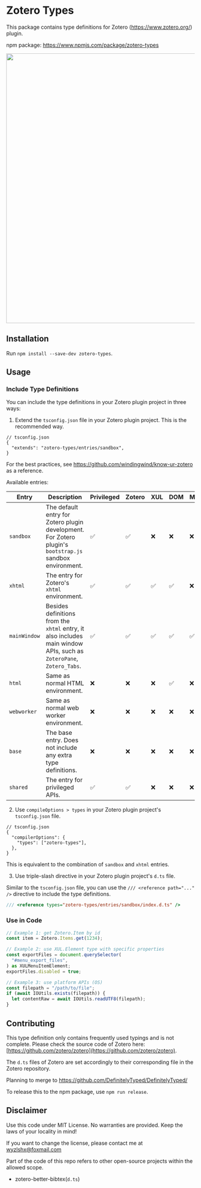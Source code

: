 # Zotero Types

This package contains type definitions for Zotero (<https://www.zotero.org/>) plugin.

npm package: <https://www.npmjs.com/package/zotero-types>

<p align="center">
  <img width="720" src="https://github.com/user-attachments/assets/01a37569-77a6-4222-8624-a2136c1aa0d8" />
</p>

## Installation

Run `npm install --save-dev zotero-types`.

## Usage

### Include Type Definitions

You can include the type definitions in your Zotero plugin project in three ways:

1. Extend the `tsconfig.json` file in your Zotero plugin project. This is the recommended way.

```jsonc
// tsconfig.json
{
  "extends": "zotero-types/entries/sandbox",
}
```

For the best practices, see <https://github.com/windingwind/know-ur-zotero> as a reference.

Available entries:

| Entry        | Description                                                                                                         | Privileged | Zotero | XUL | DOM | MainWindow | WebWorker |
| ------------ | ------------------------------------------------------------------------------------------------------------------- | ---------- | ------ | --- | --- | ---------- | --------- |
| `sandbox`    | The default entry for Zotero plugin development. For Zotero plugin's `bootstrap.js` sandbox environment.            | ✅         | ✅     | ❌  | ❌  | ❌         | ❌        |
| `xhtml`      | The entry for Zotero's `xhtml` environment.                                                                         | ✅         | ✅     | ✅  | ✅  | ❌         | ❌        |
| `mainWindow` | Besides definitions from the `xhtml` entry, it also includes main window APIs, such as `ZoteroPane`, `Zotero_Tabs`. | ✅         | ✅     | ✅  | ✅  | ✅         | ❌        |
| `html`       | Same as normal HTML environment.                                                                                    | ❌         | ❌     | ❌  | ✅  | ❌         | ❌        |
| `webworker`  | Same as normal web worker environment.                                                                              | ❌         | ❌     | ❌  | ❌  | ❌         | ✅        |
| `base`       | The base entry. Does not include any extra type definitions.                                                        | ❌         | ❌     | ❌  | ❌  | ❌         | ❌        |
| `shared`     | The entry for privileged APIs.                                                                                      | ✅         | ✅     | ❌  | ❌  | ❌         | ❌        |

2. Use `compileOptions > types` in your Zotero plugin project's `tsconfig.json` file.

```jsonc
// tsconfig.json
{
  "compilerOptions": {
    "types": ["zotero-types"],
  },
}
```

This is equivalent to the combination of `sandbox` and `xhtml` entries.

3. Use triple-slash directive in your Zotero plugin project's `d.ts` file.

Similar to the `tsconfig.json` file, you can use the `/// <reference path="..." />` directive to include the type definitions.

```ts
/// <reference types="zotero-types/entries/sandbox/index.d.ts" />
```

### Use in Code

```ts
// Example 1: get Zotero.Item by id
const item = Zotero.Items.get(1234);

// Example 2: use XUL.Element type with specific properties
const exportFiles = document.querySelector(
  "#menu_export_files",
) as XULMenuItemElement;
exportFiles.disabled = true;

// Example 3: use platform APIs (OS)
const filepath = "/path/to/file";
if (await IOUtils.exists(filepath)) {
  let contentRaw = await IOUtils.readUTF8(filepath);
}
```

## Contributing

This type definition only contains frequently used typings and is not complete. Please check the source code of Zotero here: [https://github.com/zotero/zotero](https://github.com/zotero/zotero).

The `d.ts` files of Zotero are set accordingly to their corresponding file in the Zotero repository.

Planning to merge to <https://github.com/DefinitelyTyped/DefinitelyTyped/>

To release this to the npm package, use `npm run release`.

## Disclaimer

Use this code under MIT License. No warranties are provided. Keep the laws of your locality in mind!

If you want to change the license, please contact me at <wyzlshx@foxmail.com>

Part of the code of this repo refers to other open-source projects within the allowed scope.

- zotero-better-bibtex(`d.ts`)

